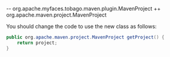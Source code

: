 -- org.apache.myfaces.tobago.maven.plugin.MavenProject
++ org.apache.maven.project.MavenProject

You should change the code to use the new class as follows:
```java
public org.apache.maven.project.MavenProject getProject() {
    return project;
}
```